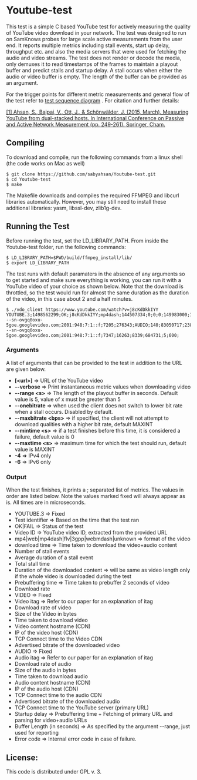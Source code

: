 Youtube-test
============
This test is a simple C based YouTube test for actively measuring the quality of YouTube video download in your network. The test was designed to run on SamKnows probes for large scale active measurements from the user end. It reports multiple metrics including stall events, start up delay, throughput etc. and also the media servers that were used for fetching the audio and video streams. The test does not render or decode the media, only demuxes it to read timestamps of the frames to maintain a playout buffer and predict stalls and startup delay. A stall occurs when either the audio or video buffer is empty. The length of the buffer can be provided as an argument. 

For the trigger points for different metric measurements and general flow of the test refer to [test sequence diagram](./sequence.pdf) . For citation and further details: 

[[1] Ahsan, S., Bajpai, V., Ott, J., & Schönwälder, J. (2015, March). Measuring YouTube from dual-stacked hosts. In International Conference on Passive and Active Network Measurement (pp. 249-261). Springer, Cham.](https://www.google.fi/url?sa=t&rct=j&q=&esrc=s&source=web&cd=1&cad=rja&uact=8&ved=0ahUKEwiL2u32g-DUAhXrHJoKHeqDDqIQFggmMAA&url=https%3A%2F%2Fwww.netlab.tkk.fi%2F~jo%2Fpapers%2F2015-03-PAM-YouTube-Dualstacked.pdf&usg=AFQjCNGsT8Y_zLny22pXLaG5IzXXQFuQ4A)


## Compiling

To download and compile, run the following commands from a linux shell (the code works on Mac as well)

```shell
$ git clone https://github.com/sabyahsan/Youtube-test.git
$ cd Youtube-test
$ make
```




The Makefile downloads and compiles the required FFMPEG and libcurl libraries automatically. However, you may still need to install these additional libraries: yasm, libssl-dev, zlib1g-dev. 

## Running the Test 

Before running the test, set the LD_LIBRARY_PATH. From inside the Youtube-test folder, run the following commands: 

```shell
$ LD_LIBRARY_PATH=$PWD/build/ffmpeg_install/lib/
$ export LD_LIBRARY_PATH
```

The test runs with default paramaters in the absence of any arguments so to get started and make sure everything is working, you can run it with a YouTube video of your choice as shown below. Note that the download is throttled, so the test would run for almost the same duration as the duration of the video, in this case about 2 and a half minutes. 

```shell
$ ./vdo_client https://www.youtube.com/watch?v=j8cKdDkkIYY
YOUTUBE.3;1498562299;OK;j8cKdDkkIYY;mp4dash;144507334;0;0;0;149983000;101025;0;VIDEO;136;49792158;25261454;507338;r4---sn-ovgq0oxu-5goe.googlevideo.com;2001:948:7:1::f;7205;276343;AUDIO;140;83050717;2385881;28728;r4---sn-ovgq0oxu-5goe.googlevideo.com;2001:948:7:1::f;7347;16263;8339;684731;5;600;
```


### Arguments

A list of arguments that can be provided to the test in addition to the URL are given below. 

-	**[\<url\>]** => URL of the YouTube video
-	**--verbose** => Print instantaneous metric values when downloading video
-	**--range \<s\>** => The length of the playout buffer in seconds. Default value is 5, value of x must be greater than 5 
-	**--onebitrate** => when used the client does not switch to lower bit rate when a stall occurs. Disabled by default.
-	**--maxbitrate \<bps\>** => if specified, the client will not attempt to download qualities with a higher bit rate, default MAXINT
-	**--mintime \<s\>** => if a test finishes before this time, it is considered a failure, default value is 0
-	**--maxtime \<s\>** => maximum time for which the test should run, default value is MAXINT
- **-4** => IPv4 only
- **-6** => IPv6 only 

### Output

When the test finishes, it prints a ; separated list of metrics. The values in order are listed below. Note the values marked fixed will always appear as is. All times are in microseconds.

- YOUTUBE.3 => Fixed 
- Test identifier => Based on the time that the test ran
- OK|FAIL => Status of the test
- Video ID => YouTube video ID, extracted from the provided URL 
- mp4|web|mp4dash|flv|3gpp|webmdash|unknown => format of the video 
- download time => Time taken to download the video+audio content 
- Number of stall events
- Average duration of a stall event
- Total stall time 
- Duration of the downloaded content => will be same as video length only if the whole video is downloaded during the test
- Prebuffering time => Time taken to prebuffer 2 seconds of video
- Download rate 
- VIDEO => Fixed
- Video itag => Refer to our paper for an explanation of itag
- Download rate of video
- Size of the Video in bytes
- Time taken to download video
- Video content hostname (CDN)
- IP of the video host (CDN)
- TCP Connect time to the Video CDN 
- Advertised bitrate of the downloaded video
- AUDIO => Fixed
- Audio itag => Refer to our paper for an explanation of itag
- Download rate of audio
- Size of the audio in bytes
- Time taken to download audio
- Audio content hostname (CDN)
- IP of the audio host (CDN)
- TCP Connect time to the audio CDN 
- Advertised bitrate of the downloaded audio
- TCP Connect time to the YouTube server (primary URL)
- Startup delay => Prebuffering time + Fetching of primary URL and parsing for video+audio URLs 
- Buffer Length (in seconds) => As specified by the argument --range, just used for reporting
- Error code => Internal error code in case of failure. 



## License: 

This code is distributed under GPL v. 3. 
